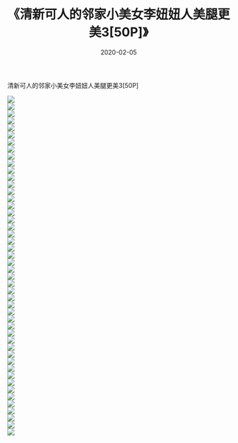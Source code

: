 ﻿---
layout: post
title:  《清新可人的邻家小美女李妞妞人美腿更美3[50P]》
date:   2020-02-05
img: http://pic.660000.xyz/1:/唯美/2020/清新可人的邻家小美女李妞妞人美腿更美3[50P]/000.jpg
categories: [美女, 清纯, 唯美]
---

清新可人的邻家小美女李妞妞人美腿更美3[50P]

  ![](http://pic.660000.xyz/1:/唯美/2020/清新可人的邻家小美女李妞妞人美腿更美3[50P]/001.jpg) <br> ![](http://pic.660000.xyz/1:/唯美/2020/清新可人的邻家小美女李妞妞人美腿更美3[50P]/002.jpg) <br> ![](http://pic.660000.xyz/1:/唯美/2020/清新可人的邻家小美女李妞妞人美腿更美3[50P]/003.jpg) <br> ![](http://pic.660000.xyz/1:/唯美/2020/清新可人的邻家小美女李妞妞人美腿更美3[50P]/004.jpg) <br> ![](http://pic.660000.xyz/1:/唯美/2020/清新可人的邻家小美女李妞妞人美腿更美3[50P]/005.jpg) <br> ![](http://pic.660000.xyz/1:/唯美/2020/清新可人的邻家小美女李妞妞人美腿更美3[50P]/006.jpg) <br> ![](http://pic.660000.xyz/1:/唯美/2020/清新可人的邻家小美女李妞妞人美腿更美3[50P]/007.jpg) <br> ![](http://pic.660000.xyz/1:/唯美/2020/清新可人的邻家小美女李妞妞人美腿更美3[50P]/008.jpg) <br> ![](http://pic.660000.xyz/1:/唯美/2020/清新可人的邻家小美女李妞妞人美腿更美3[50P]/009.jpg) <br> ![](http://pic.660000.xyz/1:/唯美/2020/清新可人的邻家小美女李妞妞人美腿更美3[50P]/010.jpg) <br> ![](http://pic.660000.xyz/1:/唯美/2020/清新可人的邻家小美女李妞妞人美腿更美3[50P]/011.jpg) <br> ![](http://pic.660000.xyz/1:/唯美/2020/清新可人的邻家小美女李妞妞人美腿更美3[50P]/012.jpg) <br> ![](http://pic.660000.xyz/1:/唯美/2020/清新可人的邻家小美女李妞妞人美腿更美3[50P]/013.jpg) <br> ![](http://pic.660000.xyz/1:/唯美/2020/清新可人的邻家小美女李妞妞人美腿更美3[50P]/014.jpg) <br> ![](http://pic.660000.xyz/1:/唯美/2020/清新可人的邻家小美女李妞妞人美腿更美3[50P]/015.jpg) <br> ![](http://pic.660000.xyz/1:/唯美/2020/清新可人的邻家小美女李妞妞人美腿更美3[50P]/016.jpg) <br> ![](http://pic.660000.xyz/1:/唯美/2020/清新可人的邻家小美女李妞妞人美腿更美3[50P]/017.jpg) <br> ![](http://pic.660000.xyz/1:/唯美/2020/清新可人的邻家小美女李妞妞人美腿更美3[50P]/018.jpg) <br> ![](http://pic.660000.xyz/1:/唯美/2020/清新可人的邻家小美女李妞妞人美腿更美3[50P]/019.jpg) <br> ![](http://pic.660000.xyz/1:/唯美/2020/清新可人的邻家小美女李妞妞人美腿更美3[50P]/020.jpg) <br> ![](http://pic.660000.xyz/1:/唯美/2020/清新可人的邻家小美女李妞妞人美腿更美3[50P]/021.jpg) <br> ![](http://pic.660000.xyz/1:/唯美/2020/清新可人的邻家小美女李妞妞人美腿更美3[50P]/022.jpg) <br> ![](http://pic.660000.xyz/1:/唯美/2020/清新可人的邻家小美女李妞妞人美腿更美3[50P]/023.jpg) <br> ![](http://pic.660000.xyz/1:/唯美/2020/清新可人的邻家小美女李妞妞人美腿更美3[50P]/024.jpg) <br> ![](http://pic.660000.xyz/1:/唯美/2020/清新可人的邻家小美女李妞妞人美腿更美3[50P]/025.jpg) <br> ![](http://pic.660000.xyz/1:/唯美/2020/清新可人的邻家小美女李妞妞人美腿更美3[50P]/026.jpg) <br> ![](http://pic.660000.xyz/1:/唯美/2020/清新可人的邻家小美女李妞妞人美腿更美3[50P]/027.jpg) <br> ![](http://pic.660000.xyz/1:/唯美/2020/清新可人的邻家小美女李妞妞人美腿更美3[50P]/028.jpg) <br> ![](http://pic.660000.xyz/1:/唯美/2020/清新可人的邻家小美女李妞妞人美腿更美3[50P]/029.jpg) <br> ![](http://pic.660000.xyz/1:/唯美/2020/清新可人的邻家小美女李妞妞人美腿更美3[50P]/030.jpg) <br> ![](http://pic.660000.xyz/1:/唯美/2020/清新可人的邻家小美女李妞妞人美腿更美3[50P]/031.jpg) <br> ![](http://pic.660000.xyz/1:/唯美/2020/清新可人的邻家小美女李妞妞人美腿更美3[50P]/032.jpg) <br> ![](http://pic.660000.xyz/1:/唯美/2020/清新可人的邻家小美女李妞妞人美腿更美3[50P]/033.jpg) <br> ![](http://pic.660000.xyz/1:/唯美/2020/清新可人的邻家小美女李妞妞人美腿更美3[50P]/034.jpg) <br> ![](http://pic.660000.xyz/1:/唯美/2020/清新可人的邻家小美女李妞妞人美腿更美3[50P]/035.jpg) <br> ![](http://pic.660000.xyz/1:/唯美/2020/清新可人的邻家小美女李妞妞人美腿更美3[50P]/036.jpg) <br> ![](http://pic.660000.xyz/1:/唯美/2020/清新可人的邻家小美女李妞妞人美腿更美3[50P]/037.jpg) <br> ![](http://pic.660000.xyz/1:/唯美/2020/清新可人的邻家小美女李妞妞人美腿更美3[50P]/038.jpg) <br> ![](http://pic.660000.xyz/1:/唯美/2020/清新可人的邻家小美女李妞妞人美腿更美3[50P]/039.jpg) <br> ![](http://pic.660000.xyz/1:/唯美/2020/清新可人的邻家小美女李妞妞人美腿更美3[50P]/040.jpg) <br> ![](http://pic.660000.xyz/1:/唯美/2020/清新可人的邻家小美女李妞妞人美腿更美3[50P]/041.jpg) <br> ![](http://pic.660000.xyz/1:/唯美/2020/清新可人的邻家小美女李妞妞人美腿更美3[50P]/042.jpg) <br> ![](http://pic.660000.xyz/1:/唯美/2020/清新可人的邻家小美女李妞妞人美腿更美3[50P]/043.jpg) <br> ![](http://pic.660000.xyz/1:/唯美/2020/清新可人的邻家小美女李妞妞人美腿更美3[50P]/044.jpg) <br> ![](http://pic.660000.xyz/1:/唯美/2020/清新可人的邻家小美女李妞妞人美腿更美3[50P]/045.jpg) <br> ![](http://pic.660000.xyz/1:/唯美/2020/清新可人的邻家小美女李妞妞人美腿更美3[50P]/046.jpg) <br> ![](http://pic.660000.xyz/1:/唯美/2020/清新可人的邻家小美女李妞妞人美腿更美3[50P]/047.jpg) <br> ![](http://pic.660000.xyz/1:/唯美/2020/清新可人的邻家小美女李妞妞人美腿更美3[50P]/048.jpg) <br>